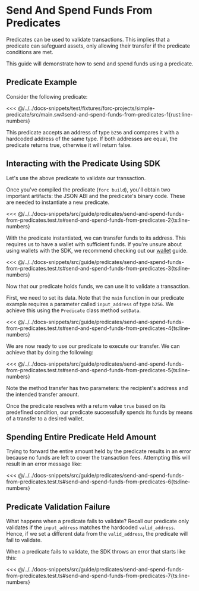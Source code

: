 # Send And Spend Funds From Predicates

Predicates can be used to validate transactions. This implies that a predicate can safeguard assets, only allowing their transfer if the predicate conditions are met.

This guide will demonstrate how to send and spend funds using a predicate.

## Predicate Example

Consider the following predicate:

<<< @/../../docs-snippets/test/fixtures/forc-projects/simple-predicate/src/main.sw#send-and-spend-funds-from-predicates-1{rust:line-numbers}

This predicate accepts an address of type `b256` and compares it with a hardcoded address of the same type. If both addresses are equal, the predicate returns true, otherwise it will return false.

## Interacting with the Predicate Using SDK

Let's use the above predicate to validate our transaction.

Once you've compiled the predicate (`forc build`), you'll obtain two important artifacts: the JSON ABI and the predicate's binary code. These are needed to instantiate a new predicate.

<<< @/../../docs-snippets/src/guide/predicates/send-and-spend-funds-from-predicates.test.ts#send-and-spend-funds-from-predicates-2{ts:line-numbers}

With the predicate instantiated, we can transfer funds to its address. This requires us to have a wallet with sufficient funds. If you're unsure about using wallets with the SDK, we recommend checking out our [wallet](../wallets/access.md) guide.

<<< @/../../docs-snippets/src/guide/predicates/send-and-spend-funds-from-predicates.test.ts#send-and-spend-funds-from-predicates-3{ts:line-numbers}

Now that our predicate holds funds, we can use it to validate a transaction.

First, we need to set its data. Note that the `main` function in our predicate example requires a parameter called `input_address` of type `b256`. We achieve this using the `Predicate` class method `setData`.

<<< @/../../docs-snippets/src/guide/predicates/send-and-spend-funds-from-predicates.test.ts#send-and-spend-funds-from-predicates-4{ts:line-numbers}

We are now ready to use our predicate to execute our transfer. We can achieve that by doing the following:

<<< @/../../docs-snippets/src/guide/predicates/send-and-spend-funds-from-predicates.test.ts#send-and-spend-funds-from-predicates-5{ts:line-numbers}

Note the method transfer has two parameters: the recipient's address and the intended transfer amount.

Once the predicate resolves with a return value `true` based on its predefined condition, our predicate successfully spends its funds by means of a transfer to a desired wallet.

## Spending Entire Predicate Held Amount

Trying to forward the entire amount held by the predicate results in an error because no funds are left to cover the transaction fees. Attempting this will result in an error message like:

<<< @/../../docs-snippets/src/guide/predicates/send-and-spend-funds-from-predicates.test.ts#send-and-spend-funds-from-predicates-6{ts:line-numbers}

## Predicate Validation Failure

What happens when a predicate fails to validate? Recall our predicate only validates if the `input_address` matches the hardcoded `valid_address`. Hence, if we set a different data from the `valid_address`, the predicate will fail to validate.

When a predicate fails to validate, the SDK throws an error that starts like this:

<<< @/../../docs-snippets/src/guide/predicates/send-and-spend-funds-from-predicates.test.ts#send-and-spend-funds-from-predicates-7{ts:line-numbers}
